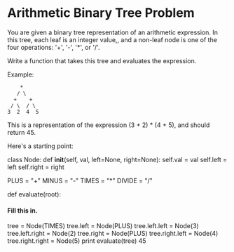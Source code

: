 # Arithmetic Binary Tree Problem
You are given a binary tree representation of an arithmetic expression. In this tree, each leaf is an integer value,, and a non-leaf node is one of the four operations: '+', '-', '*', or '/'.

Write a function that takes this tree and evaluates the expression.

Example:
```
    *
   / \
  +    +
 / \  / \
3  2  4  5
```

This is a representation of the expression (3 + 2) * (4 + 5), and should return 45.

Here's a starting point:

class Node:
  def __init__(self, val, left=None, right=None):
    self.val = val
    self.left = left
    self.right = right

PLUS = "+"
MINUS = "-"
TIMES = "*"
DIVIDE = "/"

def evaluate(root):
#### Fill this in.

tree = Node(TIMES)
tree.left = Node(PLUS)
tree.left.left = Node(3)
tree.left.right = Node(2)
tree.right = Node(PLUS)
tree.right.left = Node(4)
tree.right.right = Node(5)
print evaluate(tree)
45
